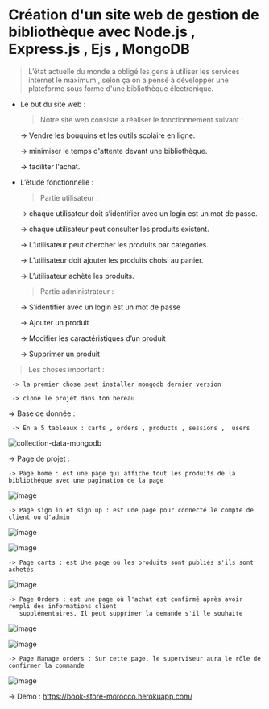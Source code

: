 # Création d'un site web de gestion de bibliothèque avec Node.js , Express.js , Ejs , MongoDB

> L’état actuelle du monde a obligé  les gens à utiliser les services internet le maximum , selon ça on a pensé à développer une plateforme  sous forme d'une bibliothèque électronique. 

- Le but du site web :

  > Notre site web consiste à réaliser le fonctionnement  suivant : 
  
     -> Vendre les bouquins et les outils scolaire en ligne. 
     
     -> minimiser le temps d'attente devant une bibliothèque. 
     
     -> faciliter l'achat.
     
- L’étude fonctionnelle :

  > Partie utilisateur : 
  
     -> chaque utilisateur doit s’identifier avec un login est un mot de passe.
     
     -> chaque utilisateur peut consulter les produits existent.
     
     -> L’utilisateur peut chercher les produits par catégories.
     
     -> L’utilisateur doit ajouter les produits choisi au panier.
     
     -> L’utilisateur achète les produits.
     
  > Partie administrateur :  
  
     -> S’identifier avec un login est un mot de passe
     
     -> Ajouter un produit
     
     -> Modifier les caractéristiques  d’un produit
     
     -> Supprimer un produit
     
 
 
 > Les choses important :
 
     -> la premier chose peut installer mongodb dernier version
     
     -> clone le projet dans ton bereau
     
 => Base de donnée :
 
     -> En a 5 tableaux : carts , orders , products , sessions ,  users
     
![collection-data-mongodb](https://user-images.githubusercontent.com/47373251/88772850-3f366980-d179-11ea-889a-cf3888df86c4.png)
     
 -> Page de projet : 
 
    -> Page home : est une page qui affiche tout les produits de la bibliothéque avec une pagination de la page
    
![image](https://user-images.githubusercontent.com/47373251/88773158-b0761c80-d179-11ea-95bd-9da0f1f48c33.png)
    
    -> Page sign in et sign up : est une page pour connecté le compte de client ou d'admin
    
![image](https://user-images.githubusercontent.com/47373251/88773492-1662a400-d17a-11ea-8f7c-6f4bd1949069.png)
    
![image](https://user-images.githubusercontent.com/47373251/88773589-36926300-d17a-11ea-9ecf-ffdf588ca8d2.png)
    
    -> Page carts : est Une page où les produits sont publiés s'ils sont achetés
    
![image](https://user-images.githubusercontent.com/47373251/88774086-ec5db180-d17a-11ea-86e3-9571293652bf.png)
    
    -> Page Orders : est une page où l'achat est confirmé après avoir rempli des informations client 
       supplémentaires, Il peut supprimer la demande s'il le souhaite
    
![image](https://user-images.githubusercontent.com/47373251/88774474-668e3600-d17b-11ea-9e3c-13f174604e72.png)
    
![image](https://user-images.githubusercontent.com/47373251/88776166-8888b800-d17d-11ea-8cd2-63b8e21922ce.png)
    
    -> Page Manage orders : Sur cette page, le superviseur aura le rôle de confirmer la commande
    
![image](https://user-images.githubusercontent.com/47373251/88775828-187a3200-d17d-11ea-8dea-5df93d5d4740.png)

-> Demo : https://book-store-morocco.herokuapp.com/










     
     
